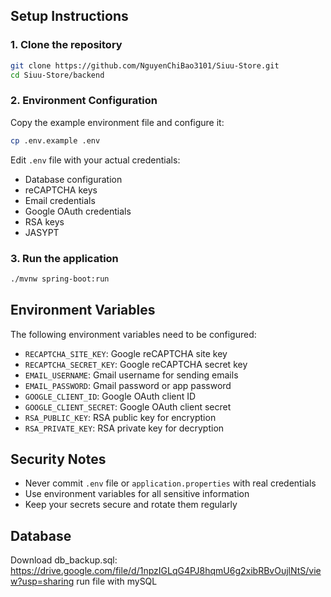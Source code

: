 ## Setup Instructions

### 1. Clone the repository
```bash
git clone https://github.com/NguyenChiBao3101/Siuu-Store.git
cd Siuu-Store/backend
```

### 2. Environment Configuration
Copy the example environment file and configure it:
```bash
cp .env.example .env
```

Edit `.env` file with your actual credentials:
- Database configuration
- reCAPTCHA keys
- Email credentials
- Google OAuth credentials
- RSA keys
- JASYPT 

### 3. Run the application
```bash
./mvnw spring-boot:run
```

## Environment Variables

The following environment variables need to be configured:

- `RECAPTCHA_SITE_KEY`: Google reCAPTCHA site key
- `RECAPTCHA_SECRET_KEY`: Google reCAPTCHA secret key
- `EMAIL_USERNAME`: Gmail username for sending emails
- `EMAIL_PASSWORD`: Gmail password or app password
- `GOOGLE_CLIENT_ID`: Google OAuth client ID
- `GOOGLE_CLIENT_SECRET`: Google OAuth client secret
- `RSA_PUBLIC_KEY`: RSA public key for encryption
- `RSA_PRIVATE_KEY`: RSA private key for decryption

## Security Notes

- Never commit `.env` file or `application.properties` with real credentials
- Use environment variables for all sensitive information
- Keep your secrets secure and rotate them regularly
## Database 
Download db_backup.sql: https://drive.google.com/file/d/1npzIGLqG4PJ8hqmU6g2xibRBvOujlNtS/view?usp=sharing
run file with mySQL


